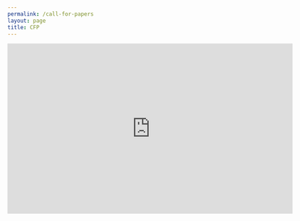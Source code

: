 ```yaml
---
permalink: /call-for-papers
layout: page
title: CFP
---
```

<iframe src="https://docs.google.com/forms/d/e/1FAIpQLSddqHTvTbkvA_CPZ0USYSm6g64cviXG25pRU-QwqL0toshpWw/viewform?embedded=true" width="640" height="382" frameborder="0" marginheight="0" marginwidth="0">Loading…</iframe>